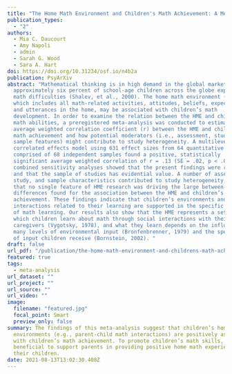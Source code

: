 ```yaml
---
title: "The Home Math Environment and Children's Math Achievement: A Meta-Analysis"
publication_types:
  - "2"
authors:
  - Mia C. Daucourt
  - Amy Napoli
  - admin
  - Sarah G. Wood
  - Sara A. Hart
doi: https://doi.org/10.31234/osf.io/n4b2a
publication: PsyArXiv
abstract: "Mathematical thinking is in high demand in the global market, but
  approximately six percent of school-age children across the globe experience
  math difficulties (Shalev, et al., 2000). The home math environment (HME),
  which includes all math-related activities, attitudes, beliefs, expectations,
  and utterances in the home, may be associated with children’s math
  development. In order to examine the relation between the HME and children’s
  math abilities, a preregistered meta-analysis was conducted to estimate the
  average weighted correlation coefficient (r) between the HME and children’s
  math achievement and how potential moderators (i.e., assessment, study, and
  sample features) might contribute to study heterogeneity. A multilevel
  correlated effects model using 631 effect sizes from 64 quantitative studies
  comprised of 68 independent samples found a positive, statistically
  significant average weighted correlation of r = .13 (SE = .02, p < .001). Our
  combined sensitivity analyses showed that the present findings were robust,
  and that the sample of studies has evidential value. A number of assessment,
  study, and sample characteristics contributed to study heterogeneity, showing
  that no single feature of HME research was driving the large between-study
  differences found for the association between the HME and children’s math
  achievement. These findings indicate that children’s environments and
  interactions related to their learning are supported in the specific context
  of math learning. Our results also show that the HME represents a setting in
  which children learn about math through social interactions with their
  caregivers (Vygotsky, 1978), and what they learn depends on the influence of
  many levels of environmental input (Bronfenbrenner, 1979) and the specificity
  of input children receive (Bornstein, 2002). "
draft: false
url_pdf: "/publication/the-home-math-environment-and-childrens-math-achievement-a-meta-analysis/Math_HME_meta-analysis_Daucourt2021.pdf"
featured: true
tags:
  - meta-analysis
url_dataset: ""
url_project: ""
url_source: ""
url_video: ""
image:
  filename: "featured.jpg"
  focal_point: Smart
  preview_only: false
summary: The findings of this meta-analysis suggest that children’s home math
  environments (e.g., parent-child math interactions) are positively associated
  with children’s math achievement. To promote children’s math skills, it may be
  beneficial to support parents in providing positive home math experiences for
  their children.
date: 2021-08-13T13:02:30.408Z
---
```

